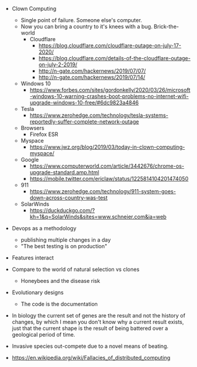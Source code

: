 - Clown Computing
  - Single point of failure. Someone else's computer.
  - Now you can bring a country to it's knees with a bug. Brick-the-world
    - Cloudflare
      - https://blog.cloudflare.com/cloudflare-outage-on-july-17-2020/
      - https://blog.cloudflare.com/details-of-the-cloudflare-outage-on-july-2-2019/
      - http://n-gate.com/hackernews/2019/07/07/
      - http://n-gate.com/hackernews/2019/07/14/
  - Windows 10
    - https://www.forbes.com/sites/gordonkelly/2020/03/26/microsoft-windows-10-warning-crashes-boot-problems-no-internet-wifi-upgrade-windows-10-free/#6dc9823a4846
  - Tesla
    - https://www.zerohedge.com/technology/tesla-systems-reportedly-suffer-complete-network-outage
  - Browsers
    - Firefox ESR
  - Myspace
    - https://www.jwz.org/blog/2019/03/today-in-clown-computing-myspace/
  - Google
    - https://www.computerworld.com/article/3442676/chrome-os-upgrade-standard.amp.html
    - https://mobile.twitter.com/ericlaw/status/1225814104201474050
  - 911
    - https://www.zerohedge.com/technology/911-system-goes-down-across-country-was-test
  - SolarWinds
    - https://duckduckgo.com/?kh=1&q=SolarWinds&sites=www.schneier.com&ia=web
- Devops as a methodology
  - publishing multiple changes in a day
  - "The best testing is on production"

- Features interact

- Compare to the world of natural selection vs clones
  - Honeybees and the disease risk

- Evolutionary designs
  - The code is the documentation

- In biology the current set of genes are the result and not the history of changes, by which I mean 
  you don't know why a current result exists, just that the current shape is the result of being battered
  over a geological period of time.
- Invasive species out-compete due to a novel means of beating.

- https://en.wikipedia.org/wiki/Fallacies_of_distributed_computing